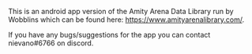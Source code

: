 This is an android app version of the Amity Arena Data Library run by Wobblins which can be found here: https://www.amityarenalibrary.com/.

If you have any bugs/suggestions for the app you can contact nievano#6766 on discord.
